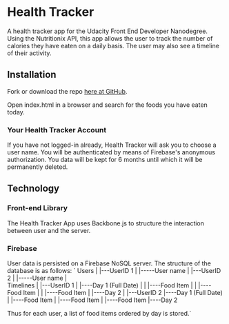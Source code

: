 # Health Tracker
A health tracker app for the Udacity Front End Developer Nanodegree. Using the
Nutritionix API, this app allows the user to track the number of calories they
have eaten on a daily basis. The user may also see a timeline of their
activity.

## Installation
Fork or download the repo [here at GitHub](https://github.com/b-ritter/health-tracker).

Open index.html in a browser and search for the foods you have eaten today.

### Your Health Tracker Account
If you have not logged-in already, Health Tracker will ask you to choose a user
name. You will be authenticated by means of Firebase's anonymous authorization.
You data will be kept for 6 months until which it will be permanently deleted.

## Technology

### Front-end Library
The Health Tracker App uses Backbone.js to structure the interaction between
user and the server.

### Firebase
User data is persisted on a Firebase NoSQL server. The structure of the database
is as follows:
`
Users
|
|---UserID 1
|   |-----User name
|
|---UserID 2
|   |-----User name
|      
Timelines
|
|---UserID 1
|   |----Day 1 (Full Date)
|   |   |----Food Item
|   |   |----Food Item
|   |   |----Food Item
|   |----Day 2
|
|---UserID 2
    |----Day 1 (Full Date)
    |    |----Food Item
    |    |----Food Item
    |    |----Food Item
    |----Day 2

Thus for each user, a list of food items ordered by day is stored.`

